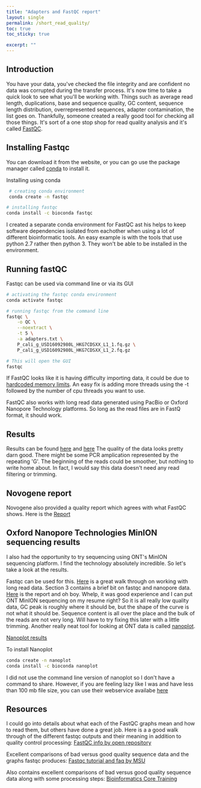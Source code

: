 ```yaml
---
title: "Adapters and FastQC report"
layout: single
permalink: /short_read_quality/
toc: true 
toc_sticky: true

excerpt: ""
---
```

## Introduction
You have your data, you've checked the file integrity and are confident no data was corrupted during the transfer process. It's now time to take a quick look to see what you'll be working with. Things such as average read length, duplications, base and sequence quality, GC content, sequence length distribution, overrepresented sequences, adapter contamination, the list goes on. Thankfully, someone created a really good tool for checking all those things. It's sort of a one stop shop for read quality analysis and it's called [FastQC](https://www.bioinformatics.babraham.ac.uk/projects/fastqc/). 

## Installing Fastqc
You can download it from the website, or you can go use the package manager called [conda](https://docs.conda.io/en/latest/miniconda.html) to install it. 

Installing using conda
```bash
 # creating conda environment
 conda create -n fastqc

# installing fastqc
conda install -c bioconda fastqc 
```

I created a separate conda environment for FastQC ast his helps to keep software dependencies isolated from eachother when using a lot of different bioinformatic tools. An easy example is with the tools that use python 2.7 rather then python 3. They won't be able to be installed in the environment. 

## Running fastQC
Fastqc can be used via command line or via its GUI

```bash
# activating the fastqc conda environment
conda activate fastqc

# running fastqc from the command line
fastqc \
    -o QC \
    --noextract \
    -t 5 \
    -a adapters.txt \
    P_cali_g_USD16092980L_HKG7CDSXX_L1_1.fq.gz \
    P_cali_g_USD16092980L_HKG7CDSXX_L1_2.fq.gz 

# This will open the GUI
fastqc
```

If FastQC looks like it is having difficulty importing data, it could be due to [hardcoded memory limits](https://githubmemory.com/repo/nf-core/eager/issues/650). An easy fix is adding more threads using the -t followed by the number of cpu threads you want to use.

FastQC also works with long read data generated using PacBio or Oxford Nanopore Technology platforms. So long as the read files are in FastQ format, it should work. 

## Results
Results can be found [here](/fastqc1/) and [here](/fastqc2/)
The quality of the data looks pretty darn good. There might be some PCR amplication represented by the repeating 'G'. The beginning of the reads could be smoother, but nothing to write home about. In fact, I would say this data doesn't need any read filtering or trimming.

## Novogene report
Novogene also provided a quality report which agrees with what FastQC shows. Here is the [Report](/data-cleaning/Novogene/)

## Oxford Nanopore Technologies MinION sequencing results
I also had the opportunity to try sequencing using ONT's MinION sequencing platform. I find the technology absolutely incredible. So let's take a look at the results. 

Fastqc can be used for this. [Here](https://www.google.com/url?sa=t&rct=j&q=&esrc=s&source=web&cd=&ved=2ahUKEwi_-NCwzp_zAhUGip4KHYSJApYQFnoECBoQAQ&url=https%3A%2F%2Fzenodo.org%2Frecord%2F1442930%2Ffiles%2FDay_2_practicals_LRDW.pdf%3Fdownload%3D1&usg=AOvVaw2Mz3-BVI3AbVmQR9ge1vMf) is a great walk through on working with long read data. Section 3 contains a brief bit on fastqc and nanopore data. [Here](/nanopore-fastqc/) is the report and oh boy. Whelp, it was good experience and I can put ONT MinION sequencing on my resume right? So it is all really low quality data, GC peak is roughly where it should be, but the shape of the curve is not what it should be. Sequence content is all over the place and the bulk of the reads are not very long. Will have to try fixing this later with a little trimming. Another really neat tool for looking at ONT data is called [nanoplot](https://github.com/wdecoster/NanoPlot). 

[Nanoplot results](/nanoplot/)

To install Nanoplot
```bash
conda create -n nanoplot
conda install -c bioconda nanoplot
```

I did not use the command line version of nanoplot so I don't have a command to share. However, if you are feeling lazy like I was and have less than 100 mb file size, you can use their webservice availabe [here](http://nanoplot.bioinf.be/)

## Resources 
I could go into details about what each of the FastQC graphs mean and how to read them, but others have done a great job. Here is a a good walk through of the different fastqc outputs and their meaning in addition to quality control processing: [FastQC info by open repository](https://openrepository.aut.ac.nz/bitstream/handle/10292/5170/FASTQC%20analysis%20guide.pdf?sequence=5&isAllowed=y)


Excellent comparisons of bad versus good quality sequence data and the graphs fastqc produces: [Fastqc tutorial and faq by MSU](https://rtsf.natsci.msu.edu/genomics/tech-notes/fastqc-tutorial-and-faq/)


Also contains excellent comparisons of bad versus good quality sequence data along with some processing steps: [Bioinformatics Core Training](https://bioinformatics-core-shared-training.github.io/cruk-autumn-school-2017/Introduction/SS_DB/Materials/Lectures/Lecture2_qualityControl_artefactRemoval_DB.pdf)



